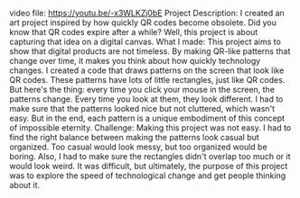 video file: https://youtu.be/-x3WLKZj0bE
Project Description:
I created an art project inspired by how quickly QR codes become obsolete. Did you know that QR codes expire after a while? Well, this project is about capturing that idea on a digital canvas.
What I made:
This project aims to show that digital products are not timeless. By making QR-like patterns that change over time, it makes you think about how quickly technology changes. I created a code that draws patterns on the screen that look like QR codes. These patterns have lots of little rectangles, just like QR codes. But here's the thing: every time you click your mouse in the screen, the patterns change. Every time you look at them, they look different. I had to make sure that the patterns looked nice but not cluttered, which wasn't easy. But in the end, each pattern is a unique embodiment of this concept of impossible eternity.
Challenge:
Making this project was not easy. I had to find the right balance between making the patterns look casual but organized. Too casual would look messy, but too organized would be boring. Also, I had to make sure the rectangles didn't overlap too much or it would look weird. It was difficult, but ultimately, the purpose of this project was to explore the speed of technological change and get people thinking about it.
